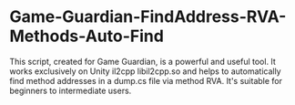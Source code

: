 # Game-Guardian-FindAddress-RVA-Methods-Auto-Find
This script, created for Game Guardian, is a powerful and useful tool. It works exclusively on Unity il2cpp libil2cpp.so and helps to automatically find method addresses in a dump.cs file via method RVA. It's suitable for beginners to intermediate users.
